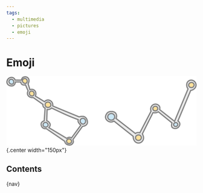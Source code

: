 ```yaml
---
tags:
  - multimedia
  - pictures
  - emoji
---
```


# Emoji

![](img/logo.svg){.center width="150px"}

## Contents

{nav}
